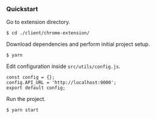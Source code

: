 ### Quickstart

Go to extension directory.
```
$ cd ./client/chrome-extension/
```

Download dependencies and perform initial project setup.
```
$ yarn
```

Edit configuration inside `src/utils/config.js`.
```
const config = {};
config.API_URL = 'http://localhost:9000';
export default config;
```

Run the project.
```
$ yarn start
```
